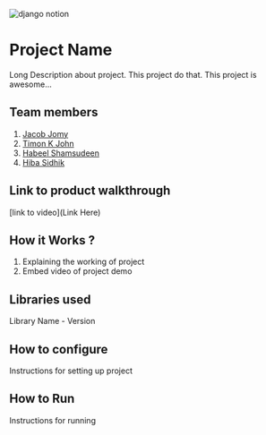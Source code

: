 
![django notion](https://github.com/TH-Activities/saturday-hack-night-template/assets/117498997/2db31367-8f96-4e88-8a8d-a1a75936204d)




# Project Name
Long Description about project. This project do that. This project is awesome...
## Team members
1. [Jacob Jomy](https://github.com/jacobjomy)
2. [Timon K John](https://github.com/tims-exe)
3. [Habeel Shamsudeen](https://github.com/habeel-shamsudeen)
4. [Hiba Sidhik](https://github.com/hibasidhik34)
## Link to product walkthrough
[link to video](Link Here)
## How it Works ?
1. Explaining the working of project
2. Embed video of project demo
## Libraries used
Library Name - Version
## How to configure
Instructions for setting up project
## How to Run
Instructions for running
